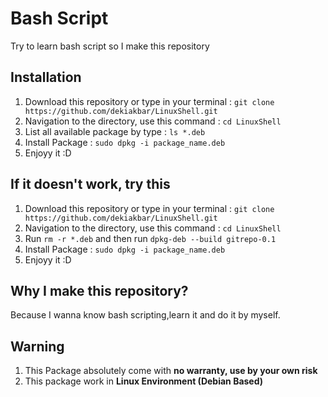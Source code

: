 # Bash Script
Try to learn bash script so I make this repository
## Installation
1. Download this repository or type in your terminal : `git clone https://github.com/dekiakbar/LinuxShell.git`
2. Navigation to the directory, use this command : `cd LinuxShell`
3. List all available package by type : `ls *.deb`
4. Install Package : `sudo dpkg -i package_name.deb` 
5. Enjoyy it :D
## If it doesn't work, try this
1. Download this repository or type in your terminal : `git clone https://github.com/dekiakbar/LinuxShell.git`
2. Navigation to the directory, use this command : `cd LinuxShell`
3. Run `rm -r *.deb` and then run `dpkg-deb --build gitrepo-0.1`
4. Install Package : `sudo dpkg -i package_name.deb`
5. Enjoyy it :D
## Why I make this repository?
Because I wanna know bash scripting,learn it and do it by myself.
## Warning
1. This Package absolutely come with **no warranty, use by your own risk**
2. This package work in **Linux Environment (Debian Based)**
